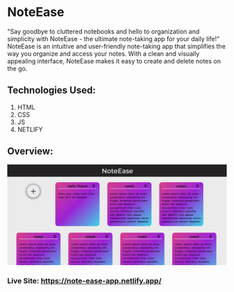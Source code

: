 # NoteEase 

"Say goodbye to cluttered notebooks and hello to organization and simplicity with NoteEase - the ultimate note-taking app for your daily life!"
NoteEase is an intuitive and user-friendly note-taking app that simplifies the way you organize and access your notes. With a clean and visually appealing interface, NoteEase makes it easy to create and delete notes on the go.

## Technologies Used:

1) HTML
2) CSS
3) JS
4) NETLIFY

## Overview:

<p align="center">
  <img src="5.jpg"/>
</p>

### Live Site: https://note-ease-app.netlify.app/
